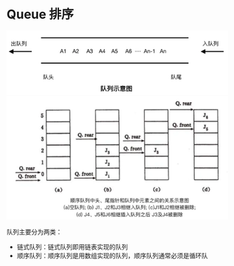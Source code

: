 # Queue 排序

![img](img/04-001.png)
![img](img/04-002.png)

队列主要分为两类：
- 链式队列：链式队列即用链表实现的队列
- 顺序队列：顺序队列是用数组实现的队列，顺序队列通常必须是循环队

